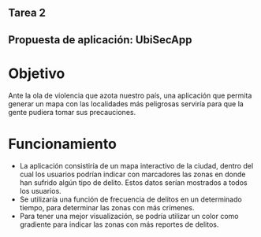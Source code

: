 ## Tarea 2
## Propuesta de aplicación: UbiSecApp
# Objetivo
Ante la ola de violencia que azota nuestro país, una aplicación que permita generar un mapa con las localidades más peligrosas serviría para que la gente pudiera tomar sus precauciones.

# Funcionamiento
- La aplicación consistiría de un mapa interactivo de la ciudad, dentro del cual los usuarios podrían indicar con marcadores las zonas en donde han sufrido algún tipo de delito. Estos datos serían mostrados a todos los usuarios.
- Se utilizaría una función de frecuencia de delitos en un determinado tiempo, para determinar las zonas con más crímenes.
- Para tener una mejor visualización, se podría utilizar un color como gradiente para indicar las zonas con más reportes de delitos.
